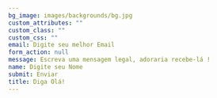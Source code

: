 ```yaml
---
bg_image: images/backgrounds/bg.jpg
custom_attributes: ""
custom_class: ""
custom_css: ""
email: Digite seu melhor Email
form_action: null
message: Escreva uma mensagem legal, adoraria recebe-lá !
name: Digite seu Nome
submit: Enviar
title: Diga Olá!
---
```

